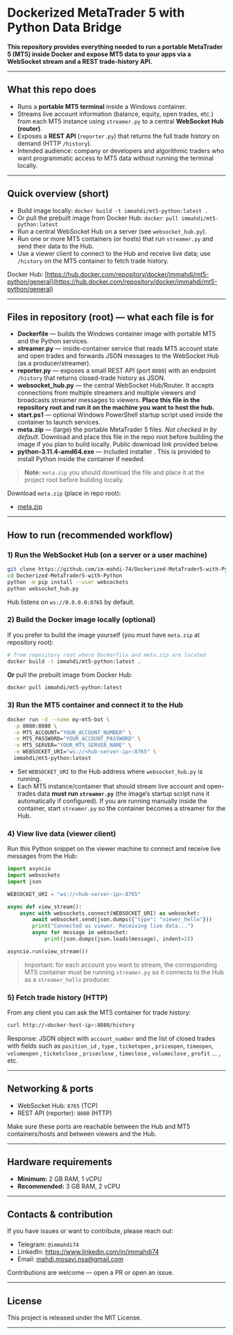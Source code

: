 # Dockerized MetaTrader 5 with Python Data Bridge

**This repository provides everything needed to run a portable MetaTrader 5 (MT5) inside Docker and expose MT5 data to your apps via a WebSocket stream and a REST trade-history API.**

---

## What this repo does

* Runs a **portable MT5 terminal** inside a Windows container.
* Streams live account information (balance, equity, open trades, etc.) from each MT5 instance using `streamer.py` to a central **WebSocket Hub (router)**.
* Exposes a **REST API** (`reporter.py`) that returns the full trade history on demand (HTTP `/history`).
* Intended audience: company or developers and algorithmic traders who want programmatic access to MT5 data without running the terminal locally.

---

## Quick overview (short)

* Build image locally: `docker build -t immahdi/mt5-python:latest .`
* Or pull the prebuilt image from Docker Hub: `docker pull immahdi/mt5-python:latest`
* Run a central WebSocket Hub on a server (see `websocket_hub.py`).
* Run one or more MT5 containers (or hosts) that run `streamer.py` and send their data to the Hub.
* Use a viewer client to connect to the Hub and receive live data; use `/history` on the MT5 container to fetch trade history.

Docker Hub: [https://hub.docker.com/repository/docker/immahdi/mt5-python/general](https://hub.docker.com/repository/docker/immahdi/mt5-python/general)

---

## Files in repository (root) — what each file is for

* **Dockerfile** — builds the Windows container image with portable MT5 and the Python services.
* **streamer.py** — inside-container service that reads MT5 account state and open trades and forwards JSON messages to the WebSocket Hub (as a producer/streamer).
* **reporter.py** — exposes a small REST API (port `8080`) with an endpoint `/history` that returns closed-trade history as JSON.
* **websocket\_hub.py** — the central WebSocket Hub/Router. It accepts connections from multiple streamers and multiple viewers and broadcasts streamer messages to viewers. **Place this file in the repository root and run it on the machine you want to host the hub.**
* **start.ps1** — optional Windows PowerShell startup script used inside the container to launch services.
* **meta.zip** — (large) the portable MetaTrader 5 files. *Not checked in by default.* Download and place this file in the repo root before building the image if you plan to build locally. Public download link provided below.
* **python-3.11.4-amd64.exe** — included installer . This is provided to install Python inside the container if needed.

> **Note:** `meta.zip` you should download the file and place it at the project root before building locally.

Download `meta.zip` (place in repo root):

- [meta.zip](https://drive.google.com/uc?export=download&id=1Uiwa4GjQMksct8ZGqIvhg_WdIGuvaiJu)

---

## How to run (recommended workflow)

### 1) Run the WebSocket Hub (on a server or a user machine)

```bash
git clone https://github.com/im-mahdi-74/Dockerized-MetaTrader5-with-Python.git
cd Dockerized-MetaTrader5-with-Python
python -m pip install --user websockets
python websocket_hub.py
```

Hub listens on `ws://0.0.0.0:8765` by default.

### 2) Build the Docker image locally (optional)

If you prefer to build the image yourself (you must have `meta.zip` at repository root):

```bash
# from repository root where Dockerfile and meta.zip are located
docker build -t immahdi/mt5-python:latest .
```

**Or** pull the prebuilt image from Docker Hub:

```bash
docker pull immahdi/mt5-python:latest
```

### 3) Run the MT5 container and connect it to the Hub

```bash
docker run -d --name my-mt5-bot \
  -p 8080:8080 \
  -e MT5_ACCOUNT="YOUR_ACCOUNT_NUMBER" \
  -e MT5_PASSWORD="YOUR_ACCOUNT_PASSWORD" \
  -e MT5_SERVER="YOUR_MT5_SERVER_NAME" \
  -e WEBSOCKET_URI="ws://<hub-server-ip>:8765" \
  immahdi/mt5-python:latest
```

* Set `WEBSOCKET_URI` to the Hub address where `websocket_hub.py` is running.
* Each MT5 instance/container that should stream live account and open-trades data **must run `streamer.py`** (the image’s startup script runs it automatically if configured). If you are running manually inside the container, start `streamer.py` so the container becomes a streamer for the Hub.

### 4) View live data (viewer client)

Run this Python snippet on the viewer machine to connect and receive live messages from the Hub:

```python
import asyncio
import websockets
import json

WEBSOCKET_URI = "ws://<hub-server-ip>:8765"

async def view_stream():
    async with websockets.connect(WEBSOCKET_URI) as websocket:
        await websocket.send(json.dumps({"type": "viewer_hello"}))
        print("Connected as viewer. Receiving live data...")
        async for message in websocket:
            print(json.dumps(json.loads(message), indent=2))

asyncio.run(view_stream())
```

> Important: for each account you want to stream, the corresponding MT5 container must be running `streamer.py` so it connects to the Hub as a `streamer_hello` producer.

### 5) Fetch trade history (HTTP)

From any client you can ask the MT5 container for trade history:

```bash
curl http://<docker-host-ip>:8080/history
```

Response: JSON object with `account_number` and the list of closed trades with fields such as `position_id` , `type` , `ticketopen` , `priceopen`, `timeopen`, `volumeopen` , `ticketclose` , `priceclose` , `timeclose` , `volumeclose` , `profit` ... , etc.

---

## Networking & ports

* WebSocket Hub: `8765` (TCP)
* REST API (reporter): `8080` (HTTP)

Make sure these ports are reachable between the Hub and MT5 containers/hosts and between viewers and the Hub.

---

## Hardware requirements

* **Minimum:** 2 GB RAM, 1 vCPU
* **Recommended:** 3 GB RAM, 2 vCPU

---

## Contacts & contribution

If you have issues or want to contribute, please reach out:

* Telegram: `@immahdi74`
* LinkedIn: https://www.linkedin.com/in/immahdi74
* Email: mahdi.mosavi.nsa@gmail.com

Contributions are welcome — open a PR or open an issue.

---

## License

This project is released under the MIT License.

---

